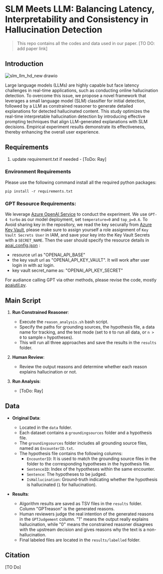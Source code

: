 # SLM Meets LLM: Balancing Latency, Interpretability and Consistency in Hallucination Detection

> This repo contains all the codes and data used in our paper. [TO DO: add paper link]

## Introduction

![slm_llm_hd_new drawio](https://github.com/user-attachments/assets/0d019a45-6a81-42ab-b352-df60c47b8aec)

Large language models (LLMs) are highly capable but face latency challenges in real-time applications, such as conducting online hallucination detection. To overcome this issue, we propose a novel framework that leverages a small language model  (SLM)  classifier for initial detection, followed by a LLM as constrained reasoner to generate detailed explanations for detected hallucinated content. This study optimizes the real-time interpretable hallucination detection by introducing effective prompting techniques that align LLM-generated explanations with SLM decisions. Empirical experiment results demonstrate its effectiveness, thereby enhancing the overall  user experience.

## Requirements
1. update requirement.txt if needed - [ToDo: Ray]


### Environment Requirements
Please use the following command install all the required python packages:

```
pip install -r requirements.txt
```

### GPT Resource Requirements:
We leverage [Azure OpenAI Service](https://azure.microsoft.com/en-in/products/ai-services/openai-service/) to conduct the experiment. We use `GPT-4 turbo` as our model deployment, set `temperature=0` and `top_p=0.6`. To Avoid sharing key in the repository, we read the key securally from [Azure Key Vault](https://azure.microsoft.com/en-us/products/key-vault/?ef_id=_k_CjwKCAjw8fu1BhBsEiwAwDrsjBxgU5RzyeDoQQ0Vn6S6vs-3NJCbkwX7BfsoRT-tZrpAyXipuEXU7hoCsXIQAvD_BwE_k_&OCID=AIDcmm5edswduu_SEM__k_CjwKCAjw8fu1BhBsEiwAwDrsjBxgU5RzyeDoQQ0Vn6S6vs-3NJCbkwX7BfsoRT-tZrpAyXipuEXU7hoCsXIQAvD_BwE_k_&gad_source=1&gclid=CjwKCAjw8fu1BhBsEiwAwDrsjBxgU5RzyeDoQQ0Vn6S6vs-3NJCbkwX7BfsoRT-tZrpAyXipuEXU7hoCsXIQAvD_BwE), please make sure to assign yourself a role assignment of `Key Vault Secrets User` in IAM, and save your key into the Key Vault Secrets with a `SECRET_NAME`. Then the user should specify the resource details in [aoai_config.json](configs/aoai_config.json) :  
- resource url as "OPENAI_API_BASE"
- the key vault url as "OPENAI_API_KEY_VAULT". It will work after user login in with az login. 
- key vault secret_name as: "OPENAI_API_KEY_SECRET"
 
For audiance calling GPT via other methods, please revise the code, mostly [aoaiutil.py](modules/aoaiutil.py).


## Main Script

1. **Run Constrained Reasoner**:
   - Execute the `reason_analysis.sh` bash script.
   - Specify the paths for grounding sources, the hypothesis file, a data name for tracking, and the test mode (set to `0` to run all data, or `n > 0` to sample `n` hypotheses).
   - This will run all three approaches and save the results in the `results` folder.

2. **Human Review**:
   - Review the output reasons and determine whether each reason explains hallucination or not.

3. **Run Analysis**:
   - [ToDo: Ray]

## Data

- **Original Data**:
  - Located in the `data` folder.
  - Each dataset contains a `groundingsources` folder and a hypothesis file.
  - The `groundingsources` folder includes all grounding source files, named as `EncounterID.txt`.
  - The hypothesis file contains the following columns:
    - `EncounterID`: It is used to match the grounding source files in the folder to the corresponding hypotheses in the hypothesis file.
    - `SentenceID`: Index of the hypotheses within the same encounter.
    - `Sentence`: The hypotheses to be judged.
    - `IsHallucination`: Ground-truth indicating whether the hypothesis is hallucinated (`1` for hallucination).

- **Results**:
  - Algorithm results are saved as TSV files in the `results` folder. Column "GPTreason" is the generated reasons. 
  - Human reviewers judge the real intention of the generated reasons in the `GPTJudgement` column. "1" means the output really explains hallucination, while "0" means the constrained reasoner disagrees with the upstream decision and gives reasons why the text is a non-hallucination.
  - Final labeled files are located in the `results/labelled` folder.

## Citation
[TO Do]

